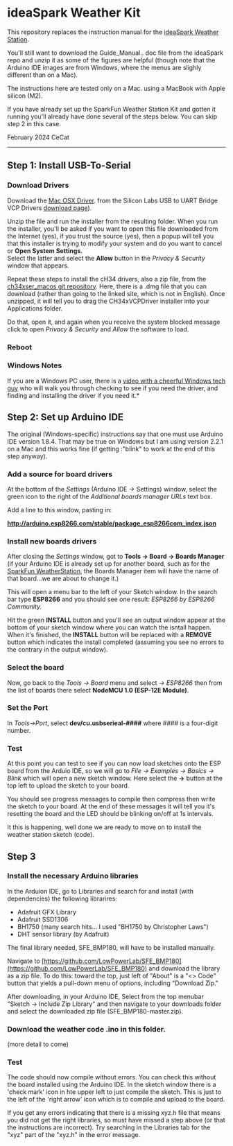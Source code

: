# ideaSpark Weather Kit

This repository replaces the instruction manual for
the [ideaSpark Weather Station](https://gitlab.com/GJKJ/WSK).

You'll still want to download the Guide_Manual.. doc file
from the ideaSpark repo and unzip it as some of the figures are helpful
(though note that the Arduino IDE images are from Windows, where the
menus are slighly different than on a Mac).

The instructions here are tested only on a Mac.
using a MacBook with Apple silicon (M2).

If you have already set up the SparkFun Weather Station Kit
and gotten it running you'll already have done several of the steps
below.  You can skip step 2 in this case.

February 2024
CeCat

--------------------

## Step 1: Install USB-To-Serial

### Download Drivers
Download the
[Mac OSX Driver](https://www.silabs.com/documents/public/software/Mac_OSX_VCP_Driver.zip).
from the Silicon Labs USB to UART Bridge VCP Drivers 
[download page](https://www.silabs.com/developers/usb-to-uart-bridge-vcp-drivers?tab=downloads)).

Unzip the file and run the installer from the resulting folder. When you 
run the installer, you'll be asked if you want to open this file downloaded
from the Internet (yes), if you trust the source (yes), then
a popup will tell you that this installer is trying to modify
your system and do you want to cancel or **Open System Settings**.  
Select the latter and select the **Allow** button in the
*Privacy & Security* window that appears.

Repeat these steps to install the cH34 drivers, also a zip
file, from the
[ch34xser_macos git repository](https://github.com/WCHSoftGroup/ch34xser_macos).
 Here, there is a .dmg file that you can download (rather than going to the
linked site, which is not in English). Once unzipped, it will tell you
to drag the CH34xVCPDriver installer into your Applications folder.

Do that, open it,  and again when you receive the system blocked message
click to open *Privacy & Security* and *Allow* the software to load.

### Reboot

### Windows Notes
If you are a Windows PC user, there is a 
[video with a cheerful Windows tech guy](https://www.youtube.com/watch?v=4tKOnaz192E) 
who will walk you through checking to see if you need the driver, and finding and
installing the driver if you need it.*

## Step 2: Set up Arduino IDE

The original (Windows-specific) instructions say that one must use
Arduino IDE version 1.8.4.  That may be true on Windows but I am using
version 2.2.1 on a Mac and this works fine (if getting :"blink" to work
at the end of this step anyway).

### Add a source for board drivers 

At the bottom of the *Settings* (Arduino IDE -> Settings) window,
select the green icon to the right of the
*Additional boards manager URLs* text box.

Add a line to this window, pasting in:

**http://arduino.esp8266.com/stable/package_esp8266com_index.json**

### Install new boards drivers

After closing the *Settings* window, got to **Tools -> Board -> Boards Manager**
(if your Arduino IDE is already set up for another board, such as for the
[SparkFun WeatherStation](https://github.com/cecat/WeatherStation/tree/main/src/WeatherStationAdaFruit),
the Boards Manager
item will have the name of that board...we are about to change it.)

This will open a menu bar to the left of your Sketch window.
In the search bar type **ESP8266** and you should see one result:
*ESP8266 by ESP8266 Community.*

Hit the green **INSTALL** button and you'll see an output window appear
at the bottom of your sketch window where you can watch the isntall
happen.  When it's finished, the **INSTALL** button will be replaced with
a **REMOVE** button which indicates the install completed (assuming you see
no errors to the contrary in the output window).

### Select the board

Now, go back to the 
*Tools -> Board* menu and select *-> ESP8266* then 
from the list of boards there select **NodeMCU 1.0 (ESP-12E Module)**.

### Set the Port 

In *Tools->Port*, select **dev/cu.usbserieal-####** where *####* is a
four-digit number.

### Test

At this point you can test to see if you can now load sketches onto
the ESP board from the Arduio IDE, so we will go to 
*File -> Examples -> Basics -> Blink* which will open a new sketch
window.  Here select the **->** button at the top left to upload
the sketch to your board.

You should see progress messages to compile then compress then write
the sketch to your board.  At the end of these messages it will 
tell you it's resetting the board and the LED should be blinking on/off
at 1s intervals.

It this is happening, well done we are ready to move on to install
the weather station sketch (code).

## Step 3

### Install the necessary Arduino libraries

In the Arduion IDE, go to Libraries and search for and install (with dependencies) the following
librarires:
* Adafruit GFX Library
* Adafruit SSD1306
* BH1750 (many search hits... I used "BH1750 by Christopher Laws")
* DHT sensor library (by Adafruit)

The final library needed, SFE_BMP180, will have to be installed manually.  

Navigate to 
[https://github.com/LowPowerLab/SFE_BMP180](https://github.com/LowPowerLab/SFE_BMP180) 
and download the library as a zip file.  To do this: toward the top, just left of "About"
is a "<> Code" button that yields a pull-down menu of options, including "Download Zip."

After downloading, in your Arduino IDE, Select from the top menubar "Sketch -> Include Zip Library"
and then navigate to your downloads folder and select the downloaded zip file (SFE_BMP180-master.zip).


### Download the weather code .ino in this folder.
(more detail to come)

### Test

The code should now compile without errors.  You can check this without
the board installed using the Arduino IDE. In the sketch window there is
a 'check  mark' icon in hte upper left to just compile
the sketch.  This is just to the left of the 'right arrow' icon
which is to compile and upload to the board.

If you get any errors indicating that there is a missing xyz.h file
that means you did not get the right libraries, so must have missed
a step above (or that the instructions are incorrect).  Try searching
in the Libraries tab for the "xyz" part of the "xyz.h" in
the error message.


